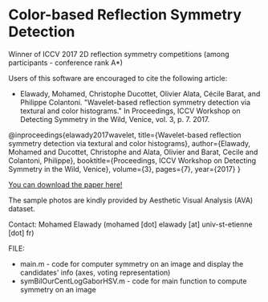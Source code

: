 # Color-based Reflection Symmetry Detection

Winner of ICCV 2017 2D reflection symmetry competitions (among participants - conference rank A*)

Users of this software are encouraged to cite the following article:
+ Elawady, Mohamed, Christophe Ducottet, Olivier Alata, Cécile Barat, and Philippe Colantoni. "Wavelet-based reflection symmetry detection via textural and color histograms." In Proceedings, ICCV Workshop on Detecting Symmetry in the Wild, Venice, vol. 3, p. 7. 2017.

@inproceedings{elawady2017wavelet,
  title={Wavelet-based reflection symmetry detection via textural and color histograms},
  author={Elawady, Mohamed and Ducottet, Christophe and Alata, Olivier and Barat, Cecile and Colantoni, Philippe},
  booktitle={Proceedings, ICCV Workshop on Detecting Symmetry in the Wild, Venice},
  volume={3},
  pages={7},
  year={2017}
}

[You can download the paper here!](http://openaccess.thecvf.com/content_ICCV_2017_workshops/papers/w24/Elawady_Wavelet-Based_Reflection_Symmetry_ICCV_2017_paper.pdf)

The sample photos are kindly provided by Aesthetic Visual Analysis (AVA) dataset.

Contact: Mohamed Elawady (mohamed [dot] elawady [at] univ-st-etienne [dot] fr)

FILE:
+ main.m - code for computer symmetry on an image and display the candidates' info (axes, voting representation)
+ symBilOurCentLogGaborHSV.m - code for main function to compute symmetry on an image
